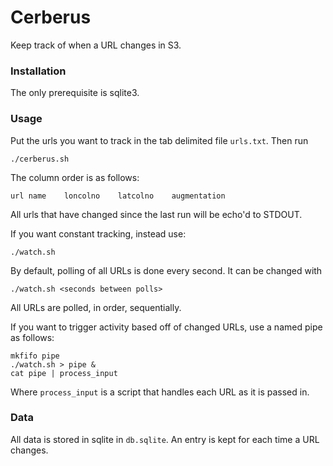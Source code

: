 # Cerberus

Keep track of when a URL changes in S3.

### Installation

The only prerequisite is sqlite3.

### Usage

Put the urls you want to track in the tab delimited file `urls.txt`.  Then run

    ./cerberus.sh

The column order is as follows:

    url	name	loncolno	latcolno	augmentation

All urls that have changed since the last run will be echo'd to STDOUT.

If you want constant tracking, instead use:

    ./watch.sh

By default, polling of all URLs is done every second.  It can be changed with

    ./watch.sh <seconds between polls>

All URLs are polled, in order, sequentially.

If you want to trigger activity based off of changed URLs, use a named pipe as
follows:

    mkfifo pipe
    ./watch.sh > pipe &
    cat pipe | process_input

Where `process_input` is a script that handles each URL as it is passed in.

### Data

All data is stored in sqlite in `db.sqlite`.  An entry is kept for each time a
URL changes.
